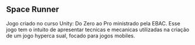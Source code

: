 ## Space Runner

Jogo criado no curso Unity: Do Zero ao Pro ministrado pela EBAC. Esse jogo tem o intuito de apresentar tecnicas e mecanicas utilizadas na criação de um jogo hyperca
sual, focado para jogos mobiles.
